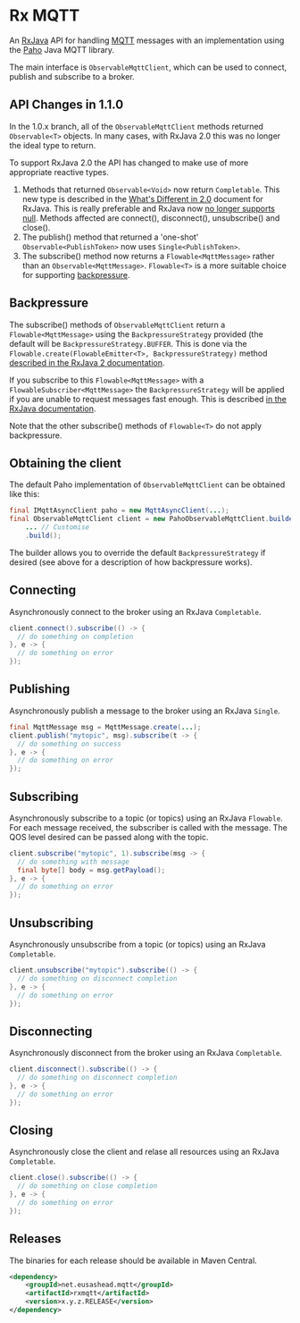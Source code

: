 # Rx MQTT
An [RxJava](https://github.com/ReactiveX/RxJava) API for handling [MQTT](http://mqtt.org/) messages with an implementation using the [Paho](http://www.eclipse.org/paho/) Java MQTT library.

The main interface is `ObservableMqttClient`, which can be used to connect, publish and subscribe to a broker.

## API Changes in 1.1.0
In the 1.0.x branch, all of the `ObservableMqttClient` methods returned `Observable<T>` objects. In many cases, with RxJava 2.0 this was no longer the ideal type to return.

To support RxJava 2.0 the API has changed to make use of more appropriate reactive types.

1. Methods that returned `Observable<Void>` now return `Completable`. This new type is described in the [What's Different in 2.0](https://github.com/ReactiveX/RxJava/wiki/What's-different-in-2.0#completable) document for RxJava. This is really preferable and RxJava now [no longer supports null](https://github.com/ReactiveX/RxJava/wiki/What's-different-in-2.0#nulls). Methods affected are connect(), disconnect(), unsubscribe() and close().
2. The publish() method that returned a 'one-shot' `Observable<PublishToken>` now uses `Single<PublishToken>`. 
3. The subscribe() method now returns a `Flowable<MqttMessage>` rather than an `Observable<MqttMessage>`. `Flowable<T>` is a more suitable choice for supporting [backpressure](https://github.com/ReactiveX/RxJava/wiki/What's-different-in-2.0#backpressure).

## Backpressure
The subscribe() methods of `ObservableMqttClient` return a `Flowable<MqttMessage>` using the `BackpressureStrategy` provided (the default will be `BackpressureStrategy.BUFFER`. This is done via the `Flowable.create(FlowableEmitter<T>, BackpressureStrategy)` method [described in the RxJava 2 documentation](http://reactivex.io/RxJava/2.x/javadoc/io/reactivex/Flowable.html#create(io.reactivex.FlowableOnSubscribe,%20io.reactivex.BackpressureStrategy)).

If you subscribe to this `Flowable<MqttMessage>` with a `FlowableSubscriber<MqttMessage>` the `BackpressureStrategy` will be applied if you are unable to request messages fast enough. This is described [in the RxJava documentation](http://reactivex.io/RxJava/2.x/javadoc/io/reactivex/Flowable.html#subscribe(io.reactivex.FlowableSubscriber)). 

Note that the other subscribe() methods of `Flowable<T>` do not apply backpressure.

## Obtaining the client
The default Paho implementation of `ObservableMqttClient` can be obtained like this:

```java
final IMqttAsyncClient paho = new MqttAsyncClient(...);
final ObservableMqttClient client = new PahoObservableMqttClient.builder(paho)
    ... // Customise
    .build();
```
The builder allows you to override the default `BackpressureStrategy` if desired (see above for a description of how backpressure works).

## Connecting
Asynchronously connect to the broker using an RxJava `Completable`.

```java
client.connect().subscribe(() -> {
  // do something on completion
}, e -> {
  // do something on error
});
```
## Publishing
Asynchronously publish a message to the broker using an RxJava `Single`.

```java
final MqttMessage msg = MqttMessage.create(...);
client.publish("mytopic", msg).subscribe(t -> {
  // do something on success
}, e -> {
  // do something on error
});
```
## Subscribing
Asynchronously subscribe to a topic (or topics) using an RxJava `Flowable`. For each message received, the subscriber is called with the message. The QOS level desired can be passed along with the topic.

```java
client.subscribe("mytopic", 1).subscribe(msg -> {
  // do something with message
  final byte[] body = msg.getPayload();
}, e -> {
  // do something on error
});
```

## Unsubscribing
Asynchronously unsubscribe from a topic (or topics) using an RxJava `Completable`.

```java
client.unsubscribe("mytopic").subscribe(() -> {
  // do something on disconnect completion
}, e -> {
  // do something on error
});
```

## Disconnecting
Asynchronously disconnect from the broker using an RxJava `Completable`.

```java
client.disconnect().subscribe(() -> {
  // do something on disconnect completion
}, e -> {
  // do something on error
});
```

## Closing
Asynchronously close the client and relase all resources using an RxJava `Completable`.

```java
client.close().subscribe(() -> {
  // do something on close completion
}, e -> {
  // do something on error
});
```
## Releases
The binaries for each release should be available in Maven Central.

```xml
<dependency>
    <groupId>net.eusashead.mqtt</groupId>
    <artifactId>rxmqtt</artifactId>
    <version>x.y.z.RELEASE</version>
</dependency>
```